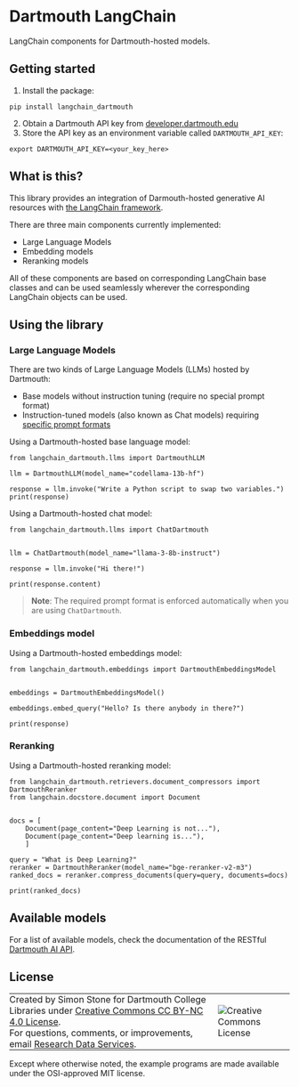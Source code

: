 # Dartmouth LangChain

LangChain components for Dartmouth-hosted models.

## Getting started

1. Install the package:

```
pip install langchain_dartmouth
```

2. Obtain a Dartmouth API key from [developer.dartmouth.edu](https://developer.dartmouth.edu/)
3. Store the API key as an environment variable called `DARTMOUTH_API_KEY`:
```
export DARTMOUTH_API_KEY=<your_key_here>
```

## What is this?

This library provides an integration of Darmouth-hosted generative AI resources with [the LangChain framework](https://python.langchain.com/v0.1/docs/get_started/introduction).

There are three main components currently implemented:

- Large Language Models
- Embedding models
- Reranking models

All of these components are based on corresponding LangChain base classes and can be used seamlessly wherever the corresponding LangChain objects can be used.

## Using the library

### Large Language Models

There are two kinds of Large Language Models (LLMs) hosted by Dartmouth:

- Base models without instruction tuning (require no special prompt format)
- Instruction-tuned models (also known as Chat models) requiring [specific prompt formats](https://llama.meta.com/docs/model-cards-and-prompt-formats/meta-llama-3/)

Using a Dartmouth-hosted base language model:

```{python}
from langchain_dartmouth.llms import DartmouthLLM

llm = DartmouthLLM(model_name="codellama-13b-hf")

response = llm.invoke("Write a Python script to swap two variables.")
print(response)
```

Using a Dartmouth-hosted chat model:

```{python}
from langchain_dartmouth.llms import ChatDartmouth


llm = ChatDartmouth(model_name="llama-3-8b-instruct")

response = llm.invoke("Hi there!")

print(response.content)
```
> **Note**: The required prompt format is enforced automatically when you are using `ChatDartmouth`.

### Embeddings model

Using a Dartmouth-hosted embeddings model:

```{python}
from langchain_dartmouth.embeddings import DartmouthEmbeddingsModel


embeddings = DartmouthEmbeddingsModel()

embeddings.embed_query("Hello? Is there anybody in there?")

print(response)
```

### Reranking

Using a Dartmouth-hosted reranking model:

```{python}
from langchain_dartmouth.retrievers.document_compressors import DartmouthReranker
from langchain.docstore.document import Document


docs = [
    Document(page_content="Deep Learning is not..."),
    Document(page_content="Deep learning is..."),
    ]

query = "What is Deep Learning?"
reranker = DartmouthReranker(model_name="bge-reranker-v2-m3")
ranked_docs = reranker.compress_documents(query=query, documents=docs)

print(ranked_docs)
```


## Available models

For a list of available models, check the documentation of the RESTful [Dartmouth AI API](https://ai.dartmouth.edu/openapi/index.html).


## License
<table >
<tbody>
  <tr>
    <td style="padding:0px;border-width:0px;vertical-align:center">
    Created by Simon Stone for Dartmouth College Libraries under <a href="https://creativecommons.org/licenses/by/4.0/">Creative Commons CC BY-NC 4.0 License</a>.<br>For questions, comments, or improvements, email <a href="mailto:researchdatahelp@groups.dartmouth.edu">Research Data Services</a>.
    </td>
    <td style="padding:0 0 0 1em;border-width:0px;vertical-align:center"><img alt="Creative Commons License" src="https://i.creativecommons.org/l/by/4.0/88x31.png"/></td>
  </tr>
</tbody>
</table>

Except where otherwise noted, the example programs are made available under the OSI-approved MIT license.